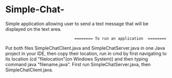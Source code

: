 # Simple-Chat-
Simple application allowing user to send a text message that will be displayed on the text area.

                                  ======== To run an application  ======== 


Put both files SimpleChatClient.java and SimpleChatServer.java in one Java project in your IDE, then copy their location, run in cmd by first navigating to its location
(cd "filelocation"(on Windows System))  and then typing command java "filename.java". First run SimpleChatServer.java, then SimpleChatClient.java.
